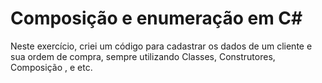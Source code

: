 # Composição e enumeração em C#

Neste exercício, criei um código para cadastrar os dados de um cliente e sua ordem de compra,
sempre utilizando Classes, Construtores, Composição , e etc.
